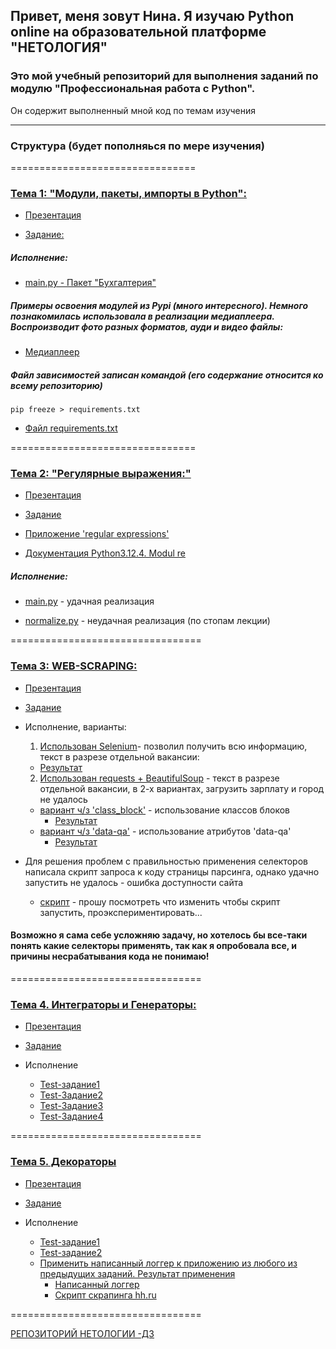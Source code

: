 ## Привет, меня зовут Нина. Я изучаю Python online на образовательной платформе "НЕТОЛОГИЯ"

### Это мой учебный репозиторий для выполнения заданий по модулю "Профессиональная работа с Python".

Он содержит выполненный мной код по темам изучения

_____

### Структура (будет пополняься по мере изучения)
================================

### [Тема 1: "Модули, пакеты, импорты в Python":](/Import_Modules_Package/)
- [Презентация](/Import_Modules_Package/Презентация_Модули__пакеты__импорты_в_Python.pdf)

- [Задание:](https://github.com/netology-code/py-homeworks-advanced/tree/master/1.Import.Module.Package)

#####  Исполнение:

- [main.py - Пакет "Бухгалтерия"](/Import_Modules_Package/bookkeeping/main.py)

##### Примеры освоения модулей из Pypi (много интересного). Немного познакомилась использовала в реализации медиаплеера. Воспроизводит фото разных форматов, ауди и видео файлы:
  
- [Медиаплеер](/Import_Modules_Package/media/v1.3._mtdia_player.py)

##### Файл зависимостей записан командой (его содержание относится ко всему репозиторию)
```
pip freeze > requirements.txt
```
  
- [Файл requirements.txt](/requirements.txt)


================================

### [Тема 2: "Регулярные выражения:"](/Regulars/)
- [Презентация](/Regulars/Преентаци_-_Регулярные_выражения_78.pdf)
- [Задание](https://github.com/netology-code/py-homeworks-advanced/blob/master/5.Regexp/README.md)
- [Приложение 'regular expressions'](https://regex101.com/)
  
- [Документация Python3.12.4. Modul re](https://docs.python.org/3/library/re.html)

 #####  Исполнение:
- [main.py](/Regulars/main.py) - удачная реализация

- [normalize.py](/Regulars/normalize.py)  - неудачная реализация (по стопам лекции)

=================================
### [Тема 3: WEB-SCRAPING:](/WEB-SCRAPING/)

- [Презентация](/WEB-SCRAPING/Present_Веб-скрапинг_Табельский.pdf)
  
- [Задание](https://github.com/netology-code/py-homeworks-advanced/tree/new_hw_scrapping/6.Web-scrapping)
  
- Исполнение, варианты:
   1. [Использован Selenium](WEB-SCRAPING/selenium_test.py)- позволил получить всю информацию, текст в разрезе отдельной вакансии: 

   * [Результат](WEB-SCRAPING/vacancies_selenium.csv)
   
   2. [Использован requests + BeautifulSoup](WEB-SCRAPING/main2.py) - текст в разрезе отдельной вакансии, в 2-х вариантах, загрузить зарплату и город не удалось
   *  [вариант ч/з 'class_block'](/WEB-SCRAPING/main2.py) - использование классов блоков
      * [Результат](/WEB-SCRAPING/vacancies.csv)
   *  [вариант ч/з 'data-qa'](/WEB-SCRAPING//my_hh_parser.py) - использование
   атрибутов 'data-qa'
      * [Результат](WEB-SCRAPING/vacancies.json)
-  Для решения проблем с правильностью применения селекторов написала скрипт запроса к коду страницы парсинга, однако удачно запустить не удалось - ошибка доступности сайта
   * [скрипт](WEB-SCRAPING/feetch_tag.py) - прошу посмотреть что изменить чтобы скрипт запустить, проэкспериментировать...
  
#### Возможно я сама себе усложняю задачу, но хотелось бы все-таки понять какие селекторы применять, так как я опробовала все, и причины несрабатывания кода не понимаю!
=================================

### [Тема 4. Интеграторы и Генераторы:](/Iterators&Generators/)

- [Презентация](/Iterators&Generators/Present_Итераторы._Генераторы._Yield_3.11.22.pdf)

- [Задание](https://github.com/netology-code/py-homeworks-advanced/tree/master/2.Iterators.Generators.Yield)
- Исполнение
  * [Test-задание1](/Iterators&Generators/flat_iter_1.py)
  * [Test-Задание2](/Iterators&Generators//flat_gen_2.py)
  * [Test-Задание3](/Iterators&Generators/flat_iter_3.py)
  * [Test-Задание4](/Iterators&Generators/flat_gen_4.py)


=================================

### [Тема 5. Декораторы](/Decorators)
- [Презентация](/WEB-SCRAPING/Present_WEB-SCRAPE_3.11.22.pdf)
  
- [Задание](https://github.com/netology-code/py-homeworks-advanced/tree/master/3.Decorators)
  
- Исполнение
  * [Test-задание1](/Decorators/first_loger.py)
  * [Test-задание2](/Decorators/path_loger.py)
  * [Применить написанный логгер к приложению из любого из предыдущих заданий. Результат применения](/Decorators/my_log.log)
    * [Написанный логгер](/Decorators/logging_decorator.py)
    * [Скрипт скрапинга hh.ru](/Decorators/hh_scraping_log.py)

=================================

[РЕПОЗИТОРИЙ НЕТОЛОГИИ -ДЗ](
https://github.com/netology-code/py-homeworks-advanced/blob/master)
